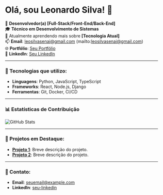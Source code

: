 # Olá, sou Leonardo Silva! 👋

🔭 **Desenvolvedor(a) [Full-Stack/Front-End/Back-End]**  
🎓 **Técnico em Desenvolvimento de Sistemas**  
🌱 Atualmente aprendendo mais sobre **[Tecnologia Atual]**  
📫 **Email**: leosilvasenai@gmail.com (mailto:leosilvasenai@gmail.com)  
🌐 **Portfólio**: [Seu Portfólio](https://seu-portfolio.com)  
🔗 **LinkedIn**: [Seu LinkedIn](https://www.linkedin.com/in/seu-linkedin)

---

### 🚀 Tecnologias que utilizo:
- **Linguagens**: Python, JavaScript, TypeScript
- **Frameworks**: React, Node.js, Django
- **Ferramentas**: Git, Docker, CI/CD

---

### 📊 Estatísticas de Contribuição

![GitHub Stats](https://github-readme-stats.vercel.app/api?username=seu-usuario&show_icons=true&count_private=true&hide=prs&theme=default)

---

### 📍 Projetos em Destaque:
- [**Projeto 1**](https://github.com/seu-usuario/projeto1): Breve descrição do projeto.
- [**Projeto 2**](https://github.com/seu-usuario/projeto2): Breve descrição do projeto.

---

### 📌 Contato:
- **Email**: [seuemail@example.com](mailto:seuemail@example.com)
- **LinkedIn**: [seu-linkedin](https://www.linkedin.com/in/seu-linkedin)

